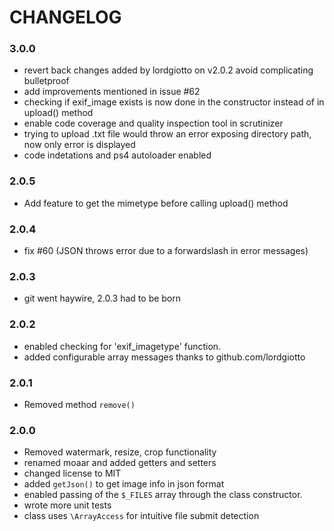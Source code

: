 # CHANGELOG

### 3.0.0
 - revert back changes added by lordgiotto on v2.0.2 avoid complicating bulletproof
 - add improvements mentioned in issue #62
 - checking if exif_image exists is now done in the constructor instead of in upload() method
 - enable code coverage and quality inspection tool in scrutinizer
 - trying to upload .txt file would throw an error exposing directory path, now only error is displayed
 - code indetations and ps4 autoloader enabled

### 2.0.5
 - Add feature to get the mimetype before calling upload() method

### 2.0.4 
 - fix #60 (JSON throws error due to a forwardslash in error messages)

### 2.0.3
 - git went haywire, 2.0.3 had to be born

### 2.0.2
 - enabled checking for 'exif_imagetype' function.
 - added configurable array messages thanks to github.com/lordgiotto

### 2.0.1
- Removed method `remove()`

### 2.0.0
- Removed watermark, resize, crop functionality
- renamed moaar and added getters and setters
- changed license to MIT 
- added `getJson()` to get image info in json format
- enabled passing of the `$_FILES` array through the class constructor.
- wrote more unit tests
- class uses `\ArrayAccess` for intuitive file submit detection

